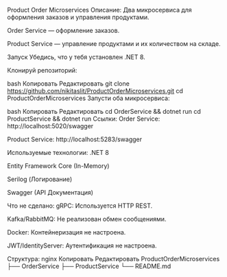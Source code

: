 Product Order Microservices
Описание:
Два микросервиса для оформления заказов и управления продуктами.

Order Service — оформление заказов.

Product Service — управление продуктами и их количеством на складе.

Запуск
Убедись, что у тебя установлен .NET 8.

Клонируй репозиторий:

bash
Копировать
Редактировать
git clone https://github.com/nikitaslit/ProductOrderMicroservices.git
cd ProductOrderMicroservices
Запусти оба микросервиса:

bash
Копировать
Редактировать
cd OrderService && dotnet run
cd ProductService && dotnet run
Ссылки:
Order Service: http://localhost:5020/swagger

Product Service: http://localhost:5283/swagger

Используемые технологии:
.NET 8

Entity Framework Core (In-Memory)

Serilog (Логирование)

Swagger (API Документация)

Что не сделано:
gRPC: Используется HTTP REST.

Kafka/RabbitMQ: Не реализован обмен сообщениями.

Docker: Контейнеризация не настроена.

JWT/IdentityServer: Аутентификация не настроена.

Структура:
nginx
Копировать
Редактировать
ProductOrderMicroservices
├── OrderService
├── ProductService
└── README.md
